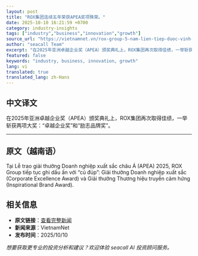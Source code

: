 ```yaml
---
layout: post
title: "ROX集团连续五年荣获APEA奖项殊荣。"
date: 2025-10-10 16:21:59 +0700
category: industry-insights
tags: ["industry","business","innovation","growth"]
source_url: "https://vietnamnet.vn/rox-group-5-nam-lien-tiep-duoc-vinh-danh-tai-giai-thuong-apea-2451303.html"
author: "seacall Team"
excerpt: "在2025年亚洲卓越企业奖（APEA）颁奖典礼上，ROX集团再次取得佳绩，一举斩获两项大奖：“卓越企业奖”和“励志品牌奖”。..."
featured: false
keywords: "industry, business, innovation, growth"
lang: vi
translated: true
translated_lang: zh-Hans
---
```


## 中文译文

在2025年亚洲卓越企业奖（APEA）颁奖典礼上，ROX集团再次取得佳绩，一举斩获两项大奖：“卓越企业奖”和“励志品牌奖”。

---

## 原文（越南语）

Tại Lễ trao giải thưởng Doanh nghiệp xuất sắc châu Á (APEA) 2025, ROX Group tiếp tục ghi dấu ấn với “cú đúp”: Giải thưởng Doanh nghiệp xuất sắc (Corporate Excellence Award) và Giải thưởng Thương hiệu truyền cảm hứng (Inspirational Brand Award).

## 相关信息

- **原文链接**：[查看完整新闻](https://vietnamnet.vn/rox-group-5-nam-lien-tiep-duoc-vinh-danh-tai-giai-thuong-apea-2451303.html)
- **新闻来源**：VietnamNet
- **发布时间**：2025/10/10

*想要获取更专业的投资分析和建议？欢迎体验 seacall AI 投资顾问服务。*